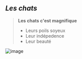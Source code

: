 ## *Les chats*
> **Les chats c'est magnifique**
> - Leurs poils soyeux
> - Leur indépedence
> - Leur beauté

![image](https://github.com/user-attachments/assets/25b097cf-42ce-4824-b34a-ce4335bd48d5)

